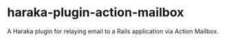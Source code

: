 # haraka-plugin-action-mailbox
A Haraka plugin for relaying email to a Rails application via Action Mailbox. 
